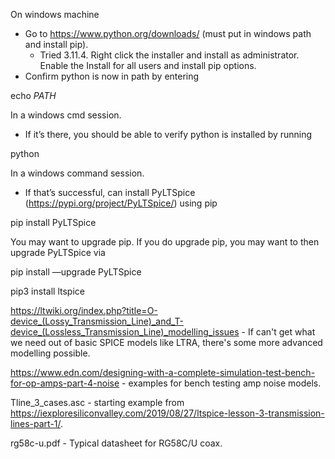 

On windows machine

- Go to https://www.python.org/downloads/ (must put in windows path and install pip).
	- Tried 3.11.4.  Right click the installer and install as administrator.  Enable the Install for all users and install pip options.
- Confirm python is now in path by entering 

echo $PATH$

In a windows cmd session.
- If it’s there, you should be able to verify python is installed by running

python

In a windows command session.
- If that’s successful, can install PyLTSpice (https://pypi.org/project/PyLTSpice/) using pip

pip install PyLTSpice

You may want to upgrade pip.  If you do upgrade pip, you may want to then upgrade PyLTSpice via

pip install —upgrade PyLTSpice
>>
pip3 install ltspice
>>
https://ltwiki.org/index.php?title=O-device_(Lossy_Transmission_Line)_and_T-device_(Lossless_Transmission_Line)_modelling_issues - If can't get what we need out of basic SPICE models like LTRA, there's some more advanced modelling possible.

https://www.edn.com/designing-with-a-complete-simulation-test-bench-for-op-amps-part-4-noise - examples for bench testing amp noise models.

Tline_3_cases.asc - starting example from https://iexploresiliconvalley.com/2019/08/27/ltspice-lesson-3-transmission-lines-part-1/.

rg58c-u.pdf - Typical datasheet for RG58C/U coax.